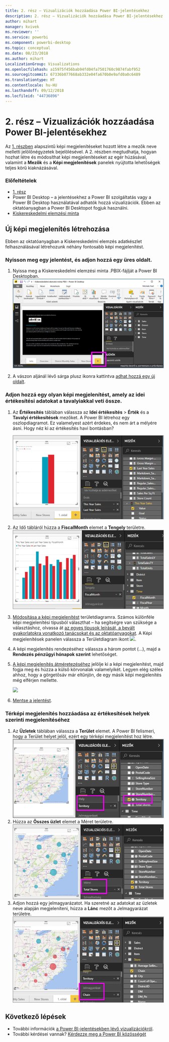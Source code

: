 ```yaml
---
title: 2. rész – Vizualizációk hozzáadása Power BI-jelentésekhez
description: 2. rész – Vizualizációk hozzáadása Power BI-jelentésekhez
author: mihart
manager: kvivek
ms.reviewer: ''
ms.service: powerbi
ms.component: powerbi-desktop
ms.topic: conceptual
ms.date: 08/23/2018
ms.author: mihart
LocalizationGroup: Visualizations
ms.openlocfilehash: a15975f456bab94fd04fa7501760c9874fabf952
ms.sourcegitcommit: 67336b077668ab332e04fa670b0e9afd0a0c6489
ms.translationtype: HT
ms.contentlocale: hu-HU
ms.lasthandoff: 09/12/2018
ms.locfileid: "44736896"
---
```

# <a name="part-2-add-visualizations-to-a-power-bi-report"></a>2. rész – Vizualizációk hozzáadása Power BI-jelentésekhez
Az [1. részben](power-bi-report-add-visualizations-ii.md) alapszintű képi megjelenítéseket hozott létre a mezők neve melletti jelölőnégyzetek bejelölésével.  A 2. részben megtudhatja, hogyan hozhat létre és módosíthat képi megjelenítéseket az egér húzásával, valamint a **Mezők** és a **Képi megjelenítések** panelek nyújtotta lehetőségek teljes körű kiaknázásával.

### <a name="prerequisites"></a>Előfeltételek
- [1. rész](power-bi-report-add-visualizations-ii.md)
- Power BI Desktop – a jelentésekhez a Power BI szolgáltatás vagy a Power BI Desktop használatával adhatók hozzá vizualizációk. Ebben az oktatóanyagban a Power BI Desktopot fogjuk használni. 
- [Kiskereskedelmi elemzési minta](http://download.microsoft.com/download/9/6/D/96DDC2FF-2568-491D-AAFA-AFDD6F763AE3/Retail%20Analysis%20Sample%20PBIX.pbix)

## <a name="create-a-new-visualization"></a>Új képi megjelenítés létrehozása
Ebben az oktatóanyagban a Kiskereskedelmi elemzés adatkészlet felhasználásával létrehozunk néhány fontosabb képi megjelenítést.

### <a name="open-a-report-and-add-a-new-blank-page"></a>Nyisson meg egy jelentést, és adjon hozzá egy üres oldalt.
1. Nyissa meg a Kiskereskedelmi elemzési minta .PBIX-fájlját a Power BI Desktopban. 
   ![](media/power-bi-report-add-visualizations-ii/power-bi-open-desktop.png)   

2.  A vászon aljánál lévő sárga plusz ikonra kattintva [adhat hozzá egy új oldalt](../power-bi-report-add-page.md).

### <a name="add-a-visualization-that-looks-at-this-years-sales-compared-to-last-year"></a>Adjon hozzá egy olyan képi megjelenítést, amely az idei értékesítési adatokat a tavalyiakkal veti össze.
1. Az **Értékesítés** táblában válassza az **Idei értékesítés** > **Érték** és a **Tavalyi értékesítések** mezőket. A Power BI létrehoz egy oszlopdiagramot.  Ez valamelyest azért érdekes, és nem árt a mélyére ásni. Hogy néz ki az értékesítés havi bontásban?  
   
   ![](media/power-bi-report-add-visualizations-ii/power-bi-barchart.png)
2. Az Idő tábláról húzza a **FiscalMonth** elemet a **Tengely** területre.  
   ![](media/power-bi-report-add-visualizations-ii/power-bi-month.png)
3. [Módosítása a képi megjelenítést](power-bi-report-change-visualization-type.md) területdiagramra.  Számos különféle képi megjelenítési típusból választhat – ha segítségre van szüksége a választáshoz, olvassa át [az egyes típusok leírását, a bevált gyakorlatokra vonatkozó tanácsokat és az oktatóanyagokat](power-bi-visualization-types-for-reports-and-q-and-a.md). A Képi megjelenítések panelen válassza a Területdiagram ikont ![](media/power-bi-report-add-visualizations-ii/power-bi-areachart.png).
4. A képi megjelenítés rendezéséhez válassza a három pontot (...), majd a **Rendezés pénzügyi hónapok szerint** lehetőséget.
5. [A képi megjelenítés átméretezéséhez](power-bi-visualization-move-and-resize.md) jelölje ki a képi megjelenítést, majd fogja meg és húzza a külső körvonalak valamelyikét. Legyen elég széles ahhoz, hogy a görgetősáv már eltűnjön, de egy másik képi megjelenítés még elférjen mellette.
   
   ![](media/power-bi-report-add-visualizations-ii/pbi_part2_7b.png)
6. [Mentse a jelentést](../service-report-save.md).

### <a name="add-a-map-visualization-that-looks-at-sales-by-location"></a>Térképi megjelenítés hozzáadása az értékesítések helyek szerinti megjelenítéséhez
1. Az **Üzletek** táblában válassza a **Terület** elemet. A Power BI felismeri, hogy a Terület helyet jelöl, ezért egy térképi megjelenítést hoz létre.  
   ![](media/power-bi-report-add-visualizations-ii/power-bi-map.png)
2. Húzza az **Összes üzlet** elemet a Méret területre.  
   ![](media/power-bi-report-add-visualizations-ii/power-bi-map2.png)
3. Adjon hozzá egy jelmagyarázatot.  Ha szeretné az adatokat az üzletek neve alapján megjeleníteni, húzza a **Lánc** mezőt a Jelmagyarázat területre.  
   ![](media/power-bi-report-add-visualizations-ii/power-bi-legend.png)

## <a name="next-steps"></a>Következő lépések
* További információk [a Power BI-jelentésekben lévő vizualizációkról](power-bi-report-visualizations.md).  
* További kérdései vannak? [Kérdezze meg a Power BI közösségét](http://community.powerbi.com/)

